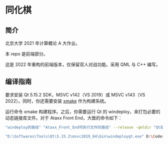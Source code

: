 # 同化棋

## 简介

北京大学 2021 年计算概论 A 大作业。

本 repo 是前端部分。

这是 2022 年重构的前端版本，仅保留双人对战功能。采用 QML 与 C++ 编写。

## 编译指南

要求安装 Qt 5.15.2 SDK，MSVC v142（VS 2019）或 MSVC v143（VS 2022）。同时，你还需要安装 [xmake](https://xmake.io/#/zh-cn/) 作为构建系统。

运行命令 xmake 构建程序。之后，你需要运行 Qt 的 windeploy，来打包必要的动态链接库文件。对于 Ataxx Front End，大致的命令如下：

```bash
"windeploy的路径" "Ataxx_Front_End可执行文件的路径" --release -qmldir "Qt安装目录下qml文件夹的路径"
```

```bash
"D:\Softwares\Tools\Qt\5.15.2\msvc2019_64\bin\windeployqt.exe" D:\Codes\Qt_Projects\Ataxx_Frontend_xmake\build\windows\x64\release\Ataxx_Front_End.exe" --release -qmldir "D:\Softwares\Tools\Qt\5.15.2\msvc2019_64\qml\"
```
